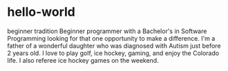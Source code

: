# hello-world
beginner tradition
Beginner programmer with a Bachelor's in Software Programming looking for that one opportunity to make a difference.
I'm a father of a wonderful daughter who was diagnosed with Autism just before 2 years old.
I love to play golf, ice hockey, gaming, and enjoy the Colorado life.
I also referee ice hockey games on the weekend.
